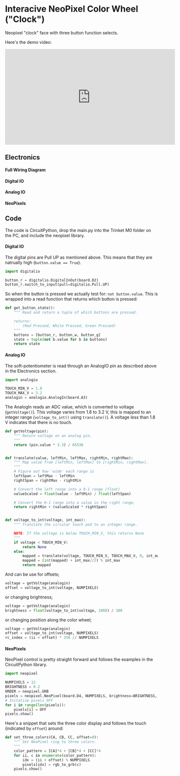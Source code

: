 # Interacive NeoPixel Color Wheel ("Clock")

Neopixel "clock" face with three button function selects.

Here's the demo video:

<iframe width="560" height="315" src="https://www.youtube.com/embed/8xB9JruYcvE" frameborder="0" allow="accelerometer; autoplay; encrypted-media; gyroscope; picture-in-picture" allowfullscreen></iframe>

## Electronics

#### Full Wiring Diagram

#### Digital IO

#### Analog IO

#### NeoPixels

## Code

The code is CircuitPython, drop the main.py into the Trinket M0 folder on the PC, and include the neopixel library.

#### Digital IO

The digital pins are Pull UP as mentioned above.
This means that they are natrually high (`button.value == True`).

```python
import digitalio

button_r = digitalio.DigitalInOut(board.D2)
button_r.switch_to_input(pull=digitalio.Pull.UP)
```

So when the button is pressed we actually test for: `not button.value`.
This is wrapped into a read function that returns which button is pressed:

```python
def get_button_state():
    """ Read and return a tuple of which buttons are pressed.

    returns:
        (Red Pressed, White Pressed, Green Pressed)
    """
    buttons = [button_r, button_w, button_g]
    state = tuple(not b.value for b in buttons)
    return state
```

#### Analog IO

The soft-potentiometer is read through an AnalogIO pin as described above in the Electronics section.

```python
import analogio

TOUCH_MIN_V = 1.8
TOUCH_MAX_V = 3.2
analogin = analogio.AnalogIn(board.A3)
```

The AnalogIn reads an ADC value, which is converted to voltage (`getVoltage()`).
This voltage varies from 1.8 to 3.2 V, this is mapped to an integer range (`voltage_to_int()` using `translate()`).
A voltage less than 1.8 V indicates that there is no touch.

```python
def getVoltage(pin):
    """ Return voltage on an analog pin.
    """
    return (pin.value * 3.3) / 65536


def translate(value, leftMin, leftMax, rightMin, rightMax):
    """ Map value from [leftMin, leftMax] to [rightMin, rightMax].
    """
    # Figure out how 'wide' each range is
    leftSpan = leftMax - leftMin
    rightSpan = rightMax - rightMin

    # Convert the left range into a 0-1 range (float)
    valueScaled = float(value - leftMin) / float(leftSpan)

    # Convert the 0-1 range into a value in the right range.
    return rightMin + (valueScaled * rightSpan)


def voltage_to_int(voltage, int_max):
    """ Translate the circular touch pad to an integer range.

    NOTE: If the voltage is below TOUCH_MIN_V, this returns None
    """
    if voltage < TOUCH_MIN_V:
        return None
    else:
        mapped = translate(voltage, TOUCH_MIN_V, TOUCH_MAX_V, 0, int_max-1)
        mapped = (int(mapped) + int_max//2) % int_max
        return mapped
```

And can be use for offsets;

```python
voltage = getVoltage(analogin)
offset = voltage_to_int(voltage, NUMPIXELS)
```

or changing brightness;

```python
voltage = getVoltage(analogin)
brightness = float(voltage_to_int(voltage, 100)) / 100
```

or changing position along the color wheel;

```python
voltage = getVoltage(analogin)
offset = voltage_to_int(voltage, NUMPIXELS)
rc_index = (ii + offset) * 256 // NUMPIXELS
```

#### NeoPixels

NeoPixel control is pretty straight forward and follows the examples in the CircuitPython library.

```python
import neopixel

NUMPIXELS = 12
BRIGHTNESS = 0.2
ORDER = neopixel.GRB
pixels = neopixel.NeoPixel(board.D4, NUMPIXELS, brightness=BRIGHTNESS, auto_write=False)
# Initalize pixels OFF
for i in range(len(pixels)):
    pixels[i] = OFF
pixels.show()
```

Here's a snippet that sets the three color display and follows the touch (indicated by `offset`) around:

```python
def set_three_colors(CA, CB, CC, offset=0):
    """ Set NeoPixel ring to three colors.
    """
    color_pattern = [CA]*4 + [CB]*4 + [CC]*4
    for ii, c in enumerate(color_pattern):
        idx = (ii + offset) % NUMPIXELS
        pixels[idx] = rgb_to_grb(c)
    pixels.show()
```
